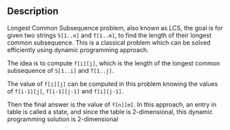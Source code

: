 

## Description

Longest Common Subsequence problem, also known as LCS, the goal is for given two strings `S[1..n]` and `T[1..m]`, to find the length of their longest common subsequence. This is a classical problem which can be solved efficiently using dynamic programming approach. 

The idea is to compute `f[i][j]`, which is the length of the longest common subsequence of `S[1..i]` and `T[1..j]`. 

The value of `f[i][j]` can be computed in this problem knowing the values of `f[i-1][j]`, `f[i-1][j-1]` and `f[i][j-1]`. 

Then the final answer is the value of `f[n][m]`. In this approach, an entry in  table is called a state, and since the table is 2-dimensional, this dynamic programming solution is 2-dimensional

